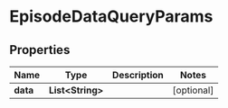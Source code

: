 
# EpisodeDataQueryParams

## Properties
Name | Type | Description | Notes
------------ | ------------- | ------------- | -------------
**data** | **List&lt;String&gt;** |  |  [optional]



